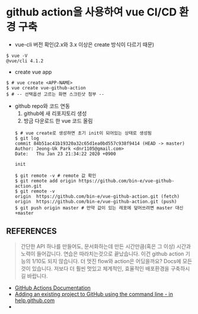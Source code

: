 # github action을 사용하여 vue CI/CD 환경 구축

- vue-cli 버전 확인(2.x와 3.x 이상은 create 방식이 다르기 때문)
``` console
$ vue -V
@vue/cli 4.1.2
```

- create vue app
``` console
$ # vue create <APP-NAME>
$ vue create vue-github-action
$ # -- 선택옵션 고르는 화면 스크린샷 첨부 --
```

- github repo와 코드 연동
  1. github에 새 리포지토리 생성
  2. 방금 다운로드 한 vue 코드 올림
  ``` console
  $ # vue create로 생성하면 초기 init이 되어있는 상태로 생성됨
  $ git log
  commit 84b51ac41b19320a32c65d1ea0bd557c938f9414 (HEAD -> master)
  Author: Jeong-Uk Park <dnr1105@gmail.com>
  Date:   Thu Jan 23 21:34:22 2020 +0900
  
  init

  $ git remote -v # remote 값 확인
  $ git remote add origin https://github.com/bin-e/vue-github-action.git
  $ git remote -v
  origin  https://github.com/bin-e/vue-github-action.git (fetch)
  origin  https://github.com/bin-e/vue-github-action.git (push)
  $ git push origin master # 만약 값이 있는 레포에 덮어쓰려면 master 대신 +master
  ```



## REFERENCES
> 간단한 API 하나를 만들어도, 문서화하는데 만든 시간만큼(혹은 그 이상) 시간과 노력이 들어갑니다. 연습은 따라치는것으로 끝났습니다. 이건 github action 기능의 1/10도 되지 않습니다. 더 멋진 flow와 action은 어딨을까요? Docs에 모든것이 있습니다. 저보다 더 훨씬 멋있고 체계적인, 효율적인 배포환경을 구축하시길 바랍니다.
- [GitHub Actions Documentation](https://help.github.com/en/actions)
- [Adding an existing project to GitHub using the command line - in help.github.com](https://help.github.com/en/github/importing-your-projects-to-github/adding-an-existing-project-to-github-using-the-command-line)
- 
